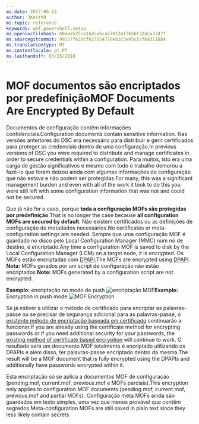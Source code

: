 ```yaml
---
ms.date: 2017-06-12
author: JKeithB
ms.topic: reference
keywords: wmf,powershell,setup
ms.openlocfilehash: 60abe525ca1bdcebca570f2ef3656f32dca3747f
ms.sourcegitcommit: 99227f62dcf827354770eb2c3e95c5cf6a3118b4
ms.translationtype: MT
ms.contentlocale: pt-PT
ms.lasthandoff: 03/15/2018
---
```

# <a name="mof-documents-are-encrypted-by-default"></a><span data-ttu-id="6f96a-102">MOF documentos são encriptados por predefinição</span><span class="sxs-lookup"><span data-stu-id="6f96a-102">MOF Documents Are Encrypted By Default</span></span>

<span data-ttu-id="6f96a-103">Documentos de configuração contêm informações confidenciais.</span><span class="sxs-lookup"><span data-stu-id="6f96a-103">Configuration documents contain sensitive information.</span></span> <span data-ttu-id="6f96a-104">Nas versões anteriores do DSC era necessário para distribuir e gerir certificados para proteger as credenciais dentro de uma configuração.</span><span class="sxs-lookup"><span data-stu-id="6f96a-104">In previous versions of DSC you were required to distribute and manage certificates in order to secure credentials within a configuration.</span></span> <span data-ttu-id="6f96a-105">Para muitos, isto era uma carga de gestão significativos e mesmo com todo o trabalho demorou a fazê-lo que foram deixou ainda com algumas informações de configuração que não estava e não podem ser protegidas.</span><span class="sxs-lookup"><span data-stu-id="6f96a-105">For many, this was a significant management burden and even with all of the work it took to do this you were still left with some configuration information that was not and could not be secured.</span></span> 

<span data-ttu-id="6f96a-106">Que já não for o caso, porque **toda a configuração MOFs são protegidas por predefinição**.</span><span class="sxs-lookup"><span data-stu-id="6f96a-106">That is no longer the case because **all configuration MOFs are secured by default**.</span></span> <span data-ttu-id="6f96a-107">Não existem certificados ou as definições de configuração de metadados necessários.</span><span class="sxs-lookup"><span data-stu-id="6f96a-107">No certificates or meta-configuration settings are needed.</span></span> <span data-ttu-id="6f96a-108">Sempre que uma configuração MOF é guardado no disco pelo Local Configuration Manager (MMC) num nó de destino, é encriptado.</span><span class="sxs-lookup"><span data-stu-id="6f96a-108">Any time a configuration MOF is saved to disk by the Local Configuration Manager (LCM) on a target node, it is encrypted.</span></span> <span data-ttu-id="6f96a-109">Os MOFs estão encriptadas com [DPAPI](https://msdn.microsoft.com/library/ms995355.aspx).</span><span class="sxs-lookup"><span data-stu-id="6f96a-109">The MOFs are encrypted using [DPAPI](https://msdn.microsoft.com/library/ms995355.aspx).</span></span> <span data-ttu-id="6f96a-110">**Nota:** MOFs gerados por um script de configuração não estão encriptados.</span><span class="sxs-lookup"><span data-stu-id="6f96a-110">**Note:** MOFs generated by a configuration script are not encrypted.</span></span>

<span data-ttu-id="6f96a-111">**Exemplo:** encriptação no modo de push ![encriptação MOF](../images/MOF_Encryption.jpg)</span><span class="sxs-lookup"><span data-stu-id="6f96a-111">**Example:** Encryption in push mode ![MOF Encryption](../images/MOF_Encryption.jpg)</span></span>

<span data-ttu-id="6f96a-112">Se já estiver a utilizar o método de certificado para encriptar as palavras-passe ou se precisar de segurança adicional para as palavras-passe, o [existente método de encriptação baseada em certificado](https://msdn.microsoft.com/powershell/dsc/securemof) continuarão a funcionar.</span><span class="sxs-lookup"><span data-stu-id="6f96a-112">If you are already using the certificate method for encrypting passwords or if you need additional security for your passwords, the [existing method of certificate based encryption](https://msdn.microsoft.com/powershell/dsc/securemof) will continue to work.</span></span> <span data-ttu-id="6f96a-113">O resultado será um documento MOF totalmente é encriptado utilizando os DPAPIs e além disso, ter palavras-passe encriptado dentro da mesma.</span><span class="sxs-lookup"><span data-stu-id="6f96a-113">The result will be a MOF document that is fully encrypted using the DPAPIs and additionally have passwords encrypted within it.</span></span>

<span data-ttu-id="6f96a-114">Esta encriptação só se aplica a documentos MOF de configuração (pending.mof, current.mof, previous.mof e MOFs parciais).</span><span class="sxs-lookup"><span data-stu-id="6f96a-114">This encryption only applies to configuration MOF documents (pending.mof, current.mof, previous.mof and partial MOFs).</span></span> <span data-ttu-id="6f96a-115">Configuração meta MOFs ainda são guardados em texto simples, uma vez que menos provável que contêm segredos.</span><span class="sxs-lookup"><span data-stu-id="6f96a-115">Meta-configuration MOFs are still saved in plain text since they less likely contain secrets.</span></span>

